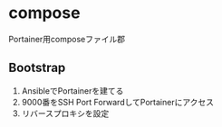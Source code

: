 # compose

Portainer用composeファイル郡

## Bootstrap

1. AnsibleでPortainerを建てる
2. 9000番をSSH Port ForwardしてPortainerにアクセス
3. リバースプロキシを設定
